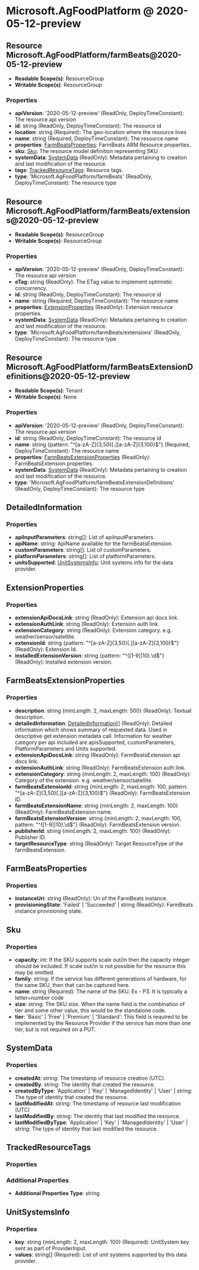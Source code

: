 # Microsoft.AgFoodPlatform @ 2020-05-12-preview

## Resource Microsoft.AgFoodPlatform/farmBeats@2020-05-12-preview
* **Readable Scope(s)**: ResourceGroup
* **Writable Scope(s)**: ResourceGroup
### Properties
* **apiVersion**: '2020-05-12-preview' (ReadOnly, DeployTimeConstant): The resource api version
* **id**: string (ReadOnly, DeployTimeConstant): The resource id
* **location**: string (Required): The geo-location where the resource lives
* **name**: string (Required, DeployTimeConstant): The resource name
* **properties**: [FarmBeatsProperties](#farmbeatsproperties): FarmBeats ARM Resource properties.
* **sku**: [Sku](#sku): The resource model definition representing SKU
* **systemData**: [SystemData](#systemdata) (ReadOnly): Metadata pertaining to creation and last modification of the resource.
* **tags**: [TrackedResourceTags](#trackedresourcetags): Resource tags.
* **type**: 'Microsoft.AgFoodPlatform/farmBeats' (ReadOnly, DeployTimeConstant): The resource type

## Resource Microsoft.AgFoodPlatform/farmBeats/extensions@2020-05-12-preview
* **Readable Scope(s)**: ResourceGroup
* **Writable Scope(s)**: ResourceGroup
### Properties
* **apiVersion**: '2020-05-12-preview' (ReadOnly, DeployTimeConstant): The resource api version
* **eTag**: string (ReadOnly): The ETag value to implement optimistic concurrency.
* **id**: string (ReadOnly, DeployTimeConstant): The resource id
* **name**: string (Required, DeployTimeConstant): The resource name
* **properties**: [ExtensionProperties](#extensionproperties) (ReadOnly): Extension resource properties.
* **systemData**: [SystemData](#systemdata) (ReadOnly): Metadata pertaining to creation and last modification of the resource.
* **type**: 'Microsoft.AgFoodPlatform/farmBeats/extensions' (ReadOnly, DeployTimeConstant): The resource type

## Resource Microsoft.AgFoodPlatform/farmBeatsExtensionDefinitions@2020-05-12-preview
* **Readable Scope(s)**: Tenant
* **Writable Scope(s)**: None
### Properties
* **apiVersion**: '2020-05-12-preview' (ReadOnly, DeployTimeConstant): The resource api version
* **id**: string (ReadOnly, DeployTimeConstant): The resource id
* **name**: string {pattern: "^[a-zA-Z]{3,50}[.][a-zA-Z]{3,100}$"} (Required, DeployTimeConstant): The resource name
* **properties**: [FarmBeatsExtensionProperties](#farmbeatsextensionproperties) (ReadOnly): FarmBeatsExtension properties.
* **systemData**: [SystemData](#systemdata) (ReadOnly): Metadata pertaining to creation and last modification of the resource.
* **type**: 'Microsoft.AgFoodPlatform/farmBeatsExtensionDefinitions' (ReadOnly, DeployTimeConstant): The resource type

## DetailedInformation
### Properties
* **apiInputParameters**: string[]: List of apiInputParameters.
* **apiName**: string: ApiName available for the farmBeatsExtension.
* **customParameters**: string[]: List of customParameters.
* **platformParameters**: string[]: List of platformParameters.
* **unitsSupported**: [UnitSystemsInfo](#unitsystemsinfo): Unit systems info for the data provider.

## ExtensionProperties
### Properties
* **extensionApiDocsLink**: string (ReadOnly): Extension api docs link.
* **extensionAuthLink**: string (ReadOnly): Extension auth link.
* **extensionCategory**: string (ReadOnly): Extension category. e.g. weather/sensor/satellite.
* **extensionId**: string {pattern: "^[a-zA-Z]{3,50}[.][a-zA-Z]{3,100}$"} (ReadOnly): Extension Id.
* **installedExtensionVersion**: string {pattern: "^([1-9]|10).\d$"} (ReadOnly): Installed extension version.

## FarmBeatsExtensionProperties
### Properties
* **description**: string {minLength: 2, maxLength: 500} (ReadOnly): Textual description.
* **detailedInformation**: [DetailedInformation](#detailedinformation)[] (ReadOnly): Detailed information which shows summary of requested data.
Used in descriptive get extension metadata call.
Information for weather category per api included are apisSupported,
customParameters, PlatformParameters and Units supported.
* **extensionApiDocsLink**: string (ReadOnly): FarmBeatsExtension api docs link.
* **extensionAuthLink**: string (ReadOnly): FarmBeatsExtension auth link.
* **extensionCategory**: string {minLength: 2, maxLength: 100} (ReadOnly): Category of the extension. e.g. weather/sensor/satellite.
* **farmBeatsExtensionId**: string {minLength: 2, maxLength: 100, pattern: "^[a-zA-Z]{3,50}[.][a-zA-Z]{3,100}$"} (ReadOnly): FarmBeatsExtension ID.
* **farmBeatsExtensionName**: string {minLength: 2, maxLength: 100} (ReadOnly): FarmBeatsExtension name.
* **farmBeatsExtensionVersion**: string {minLength: 2, maxLength: 100, pattern: "^([1-9]|10).\d$"} (ReadOnly): FarmBeatsExtension version.
* **publisherId**: string {minLength: 2, maxLength: 100} (ReadOnly): Publisher ID.
* **targetResourceType**: string (ReadOnly): Target ResourceType of the farmBeatsExtension.

## FarmBeatsProperties
### Properties
* **instanceUri**: string (ReadOnly): Uri of the FarmBeats instance.
* **provisioningState**: 'Failed' | 'Succeeded' | string (ReadOnly): FarmBeats instance provisioning state.

## Sku
### Properties
* **capacity**: int: If the SKU supports scale out/in then the capacity integer should be included. If scale out/in is not possible for the resource this may be omitted.
* **family**: string: If the service has different generations of hardware, for the same SKU, then that can be captured here.
* **name**: string (Required): The name of the SKU. Ex - P3. It is typically a letter+number code
* **size**: string: The SKU size. When the name field is the combination of tier and some other value, this would be the standalone code.
* **tier**: 'Basic' | 'Free' | 'Premium' | 'Standard': This field is required to be implemented by the Resource Provider if the service has more than one tier, but is not required on a PUT.

## SystemData
### Properties
* **createdAt**: string: The timestamp of resource creation (UTC).
* **createdBy**: string: The identity that created the resource.
* **createdByType**: 'Application' | 'Key' | 'ManagedIdentity' | 'User' | string: The type of identity that created the resource.
* **lastModifiedAt**: string: The timestamp of resource last modification (UTC)
* **lastModifiedBy**: string: The identity that last modified the resource.
* **lastModifiedByType**: 'Application' | 'Key' | 'ManagedIdentity' | 'User' | string: The type of identity that last modified the resource.

## TrackedResourceTags
### Properties
### Additional Properties
* **Additional Properties Type**: string

## UnitSystemsInfo
### Properties
* **key**: string {minLength: 2, maxLength: 100} (Required): UnitSystem key sent as part of ProviderInput.
* **values**: string[] (Required): List of unit systems supported by this data provider.

